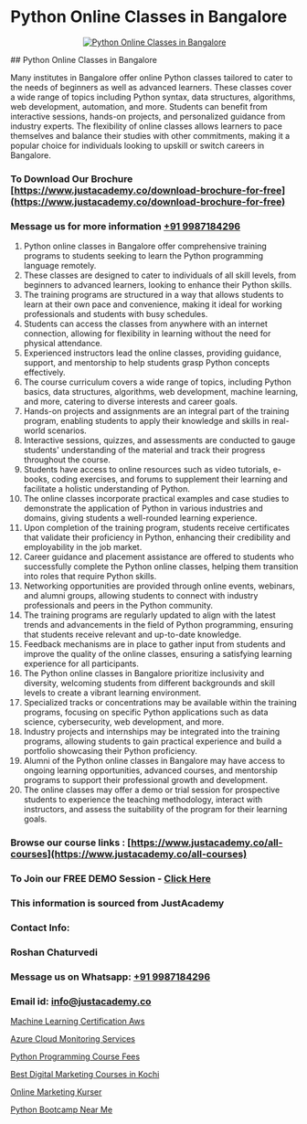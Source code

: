 # Python Online Classes in Bangalore

<p align="center">
  <a href="https://justacademy.co/course-detail/python-training">
    <img src="https://justacademy.co/storage2/course_image/1709713400_course_image.webp" alt="Python Online Classes in Bangalore">
  </a>
</p>
## Python Online Classes in Bangalore

Many institutes in Bangalore offer online Python classes tailored to cater to the needs of beginners as well as advanced learners. These classes cover a wide range of topics including Python syntax, data structures, algorithms, web development, automation, and more. Students can benefit from interactive sessions, hands-on projects, and personalized guidance from industry experts. The flexibility of online classes allows learners to pace themselves and balance their studies with other commitments, making it a popular choice for individuals looking to upskill or switch careers in Bangalore.
### To Download Our Brochure [https://www.justacademy.co/download-brochure-for-free](https://www.justacademy.co/download-brochure-for-free)
### Message us for more information [+91 9987184296](https://api.whatsapp.com/send?phone=919987184296)
1) Python online classes in Bangalore offer comprehensive training programs to students seeking to learn the Python programming language remotely.
2) These classes are designed to cater to individuals of all skill levels, from beginners to advanced learners, looking to enhance their Python skills.
3) The training programs are structured in a way that allows students to learn at their own pace and convenience, making it ideal for working professionals and students with busy schedules.
4) Students can access the classes from anywhere with an internet connection, allowing for flexibility in learning without the need for physical attendance.
5) Experienced instructors lead the online classes, providing guidance, support, and mentorship to help students grasp Python concepts effectively.
6) The course curriculum covers a wide range of topics, including Python basics, data structures, algorithms, web development, machine learning, and more, catering to diverse interests and career goals.
7) Hands-on projects and assignments are an integral part of the training program, enabling students to apply their knowledge and skills in real-world scenarios.
8) Interactive sessions, quizzes, and assessments are conducted to gauge students' understanding of the material and track their progress throughout the course.
9) Students have access to online resources such as video tutorials, e-books, coding exercises, and forums to supplement their learning and facilitate a holistic understanding of Python.
10) The online classes incorporate practical examples and case studies to demonstrate the application of Python in various industries and domains, giving students a well-rounded learning experience.
11) Upon completion of the training program, students receive certificates that validate their proficiency in Python, enhancing their credibility and employability in the job market.
12) Career guidance and placement assistance are offered to students who successfully complete the Python online classes, helping them transition into roles that require Python skills.
13) Networking opportunities are provided through online events, webinars, and alumni groups, allowing students to connect with industry professionals and peers in the Python community.
14) The training programs are regularly updated to align with the latest trends and advancements in the field of Python programming, ensuring that students receive relevant and up-to-date knowledge.
15) Feedback mechanisms are in place to gather input from students and improve the quality of the online classes, ensuring a satisfying learning experience for all participants.
16) The Python online classes in Bangalore prioritize inclusivity and diversity, welcoming students from different backgrounds and skill levels to create a vibrant learning environment.
17) Specialized tracks or concentrations may be available within the training programs, focusing on specific Python applications such as data science, cybersecurity, web development, and more.
18) Industry projects and internships may be integrated into the training programs, allowing students to gain practical experience and build a portfolio showcasing their Python proficiency.
19) Alumni of the Python online classes in Bangalore may have access to ongoing learning opportunities, advanced courses, and mentorship programs to support their professional growth and development.
20) The online classes may offer a demo or trial session for prospective students to experience the teaching methodology, interact with instructors, and assess the suitability of the program for their learning goals.

### Browse our course links : [https://www.justacademy.co/all-courses](https://www.justacademy.co/all-courses) 
### To Join our FREE DEMO Session - [Click Here](https://www.justacademy.co/register-for-course-demo)


### This information is sourced from JustAcademy
### Contact Info:
### Roshan Chaturvedi
### Message us on Whatsapp: [+91 9987184296](https://api.whatsapp.com/send?phone=919987184296)
### Email id: [info@justacademy.co](mailto:info@justacademy.co)
                
[Machine Learning Certification Aws](https://www.linkedin.com/pulse/machine-learning-certification-aws-justacademy-london-kkawf?trackingId=p3E5vkkUJm8Uspq01B08bA%3D%3D&lipi=urn%3Ali%3Apage%3Ad_flagship3_company_admin%3BktV9tJs7QaWTumhj4BQ9XQ%3D%3D)

[Azure Cloud Monitoring Services](https://www.linkedin.com/pulse/azure-cloud-monitoring-services-justacademy-delhi-nbizc?trackingId=1OA9qkIkpzVJ1kJIEyPASA%3D%3D&lipi=urn%3Ali%3Apage%3Ad_flagship3_company_admin%3Bk8IJzSQ1SgaTocSNLknCMQ%3D%3D)

[Python Programming Course Fees](https://medium.com/@kamblerajas684/python-programming-course-fees-4645a72a356d)

[Best Digital Marketing Courses in Kochi](https://medium.com/@ranemanish460/best-digital-marketing-courses-in-kochi-0cae7a337d2d)

[Online Marketing Kurser](https://justacademyin.github.io/Articles/Online-Marketing-Kurser)

[Python Bootcamp Near Me](https://justacademyin.github.io/justacademy/python-bootcamp-near-me)

